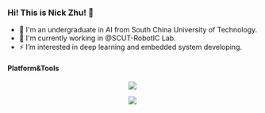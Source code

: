 ### Hi! This is Nick Zhu! 👋

<!--
**Seattle-233/Seattle-233** is a ✨ _special_ ✨ repository because its `README.md` (this file) appears on your GitHub profile.

Here are some ideas to get you started:

- 🔭 I’m currently working on ...
- 🌱 I’m currently learning ...
- 👯 I’m looking to collaborate on ...
- 🤔 I’m looking for help with ...
- 💬 Ask me about ...
- 📫 How to reach me: ...
- 😄 Pronouns: ...
- ⚡ Fun fact: ...
-->

- 👀 I'm an undergraduate in AI from South China University of Technology.
- 🤖 I'm currently working in @SCUT-RobotIC Lab.
- ⚡ I’m interested in deep learning and embedded system developing.

#### Platform&Tools
<p align="center">
    <img src="https://skillicons.dev/icons?i=py,cpp,c,flask,md,latex,ros,arduino,qt" />
</p>  
<p align="center">
    <img src="https://skillicons.dev/icons?i=vscode,visualstudio,git,linux,docker,ps,au,pr,ableton" />
</p> 

<div align='center'>
